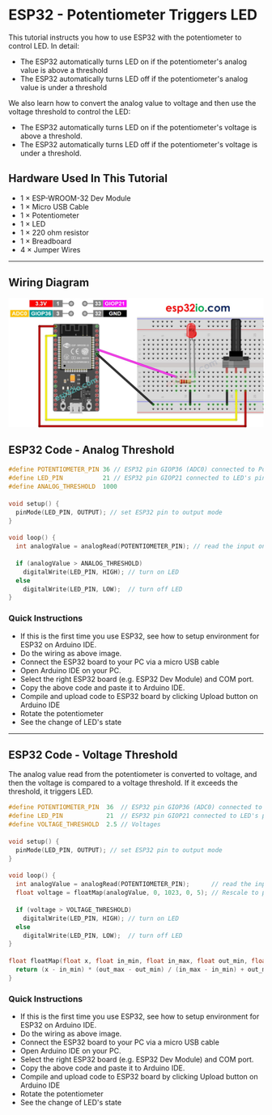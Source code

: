 # ESP32 - Potentiometer Triggers LED

This tutorial instructs you how to use ESP32 with the potentiometer to control LED. In detail:

  * The ESP32 automatically turns LED on if the potentiometer's analog value is above a threshold
  * The ESP32 automatically turns LED off if the potentiometer's analog value is under a threshold

We also learn how to convert the analog value to voltage and then use the voltage threshold to control the LED:

  * The ESP32 automatically turns LED on if the potentiometer's voltage is above a threshold.
  * The ESP32 automatically turns LED off if the potentiometer's voltage is under a threshold.

## Hardware Used In This Tutorial

  * 1 × ESP-WROOM-32 Dev Module	
  * 1 × Micro USB Cable	
  * 1 × Potentiometer	
  * 1 × LED	
  * 1 × 220 ohm resistor	
  * 1 × Breadboard	
  * 4 × Jumper Wires

---

## Wiring Diagram

![](figs/fig_3_1.jpg)

## ESP32 Code - Analog Threshold

```c++
#define POTENTIOMETER_PIN 36 // ESP32 pin GIOP36 (ADC0) connected to Potentiometer pin
#define LED_PIN           21 // ESP32 pin GIOP21 connected to LED's pin
#define ANALOG_THRESHOLD  1000

void setup() {
  pinMode(LED_PIN, OUTPUT); // set ESP32 pin to output mode
}

void loop() {
  int analogValue = analogRead(POTENTIOMETER_PIN); // read the input on analog pin

  if (analogValue > ANALOG_THRESHOLD)
    digitalWrite(LED_PIN, HIGH); // turn on LED
  else
    digitalWrite(LED_PIN, LOW);  // turn off LED
}

```

### Quick Instructions

  * If this is the first time you use ESP32, see how to setup environment for ESP32 on Arduino IDE.
  * Do the wiring as above image.
  * Connect the ESP32 board to your PC via a micro USB cable
  * Open Arduino IDE on your PC.
  * Select the right ESP32 board (e.g. ESP32 Dev Module) and COM port.
  * Copy the above code and paste it to Arduino IDE.
  * Compile and upload code to ESP32 board by clicking Upload button on Arduino IDE
  * Rotate the potentiometer
  * See the change of LED's state

---

## ESP32 Code - Voltage Threshold

The analog value read from the potentiometer is converted to voltage, and then the voltage is compared to a voltage threshold. If it exceeds the threshold, it triggers LED.

```c++
#define POTENTIOMETER_PIN  36  // ESP32 pin GIOP36 (ADC0) connected to Potentiometer pin
#define LED_PIN            21  // ESP32 pin GIOP21 connected to LED's pin
#define VOLTAGE_THRESHOLD  2.5 // Voltages

void setup() {
  pinMode(LED_PIN, OUTPUT); // set ESP32 pin to output mode
}

void loop() {
  int analogValue = analogRead(POTENTIOMETER_PIN);      // read the input on analog pin
  float voltage = floatMap(analogValue, 0, 1023, 0, 5); // Rescale to potentiometer's voltage

  if (voltage > VOLTAGE_THRESHOLD)
    digitalWrite(LED_PIN, HIGH); // turn on LED
  else
    digitalWrite(LED_PIN, LOW);  // turn off LED
}

float floatMap(float x, float in_min, float in_max, float out_min, float out_max) {
  return (x - in_min) * (out_max - out_min) / (in_max - in_min) + out_min;
}
```

### Quick Instructions

  * If this is the first time you use ESP32, see how to setup environment for ESP32 on Arduino IDE.
  * Do the wiring as above image.
  * Connect the ESP32 board to your PC via a micro USB cable
  * Open Arduino IDE on your PC.
  * Select the right ESP32 board (e.g. ESP32 Dev Module) and COM port.
  * Copy the above code and paste it to Arduino IDE.
  * Compile and upload code to ESP32 board by clicking Upload button on Arduino IDE
  * Rotate the potentiometer
  * See the change of LED's state